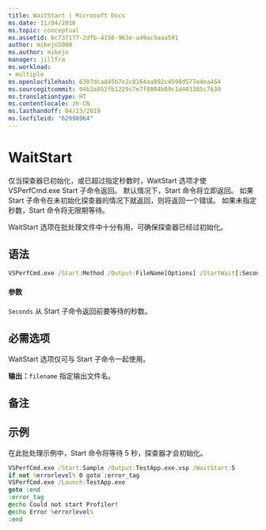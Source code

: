 ```yaml
---
title: WaitStart | Microsoft Docs
ms.date: 11/04/2016
ms.topic: conceptual
ms.assetid: 6c737177-2dfb-4150-963e-a49ac9aaa591
author: mikejo5000
ms.author: mikejo
manager: jillfra
ms.workload:
- multiple
ms.openlocfilehash: 6307dcad45b7e2c8164aa892c4598d577e4ea464
ms.sourcegitcommit: 94b3a052fb1229c7e7f8804b09c1d403385c7630
ms.translationtype: HT
ms.contentlocale: zh-CN
ms.lasthandoff: 04/23/2019
ms.locfileid: "62998964"
---
```

# <a name="waitstart"></a>WaitStart
仅当探查器已初始化，或已超过指定秒数时，WaitStart 选项才使 VSPerfCmd.exe Start 子命令返回。 默认情况下，Start 命令将立即返回。 如果 Start 子命令在未初始化探查器的情况下就返回，则将返回一个错误。 如果未指定秒数，Start 命令将无限期等待。

 WaitStart 选项在批处理文件中十分有用，可确保探查器已经过初始化。

## <a name="syntax"></a>语法

```cmd
VSPerfCmd.exe /Start:Method /Output:FileName[Options] /StartWait[:Seconds]
```

#### <a name="parameters"></a>参数
 `Seconds` 从 Start 子命令返回前要等待的秒数。

## <a name="required-options"></a>必需选项
 WaitStart 选项仅可与 Start 子命令一起使用。

 **输出：**`filename` 指定输出文件名。

## <a name="remarks"></a>备注

## <a name="example"></a>示例
 在此批处理示例中，Start 命令将等待 5 秒，探查器才会初始化。

```cmd
VSPerfCmd.exe /Start:Sample /Output:TestApp.exe.vsp /WaitStart:5
if not %errorlevel% 0 goto :error_tag
VSPerfCmd.exe /Launch:TestApp.exe
goto :end
:error_tag
@echo Could not start Profiler!
@echo Error %errorlevel%
:end
```